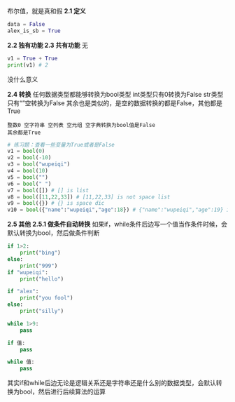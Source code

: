 布尔值，就是真和假
**2.1 定义**
```python
data = False
alex_is_sb = True
```
**2.2 独有功能 2.3 共有功能**
无
```python
v1 = True + True
print(v1) # 2
```
没什么意义

**2.4 转换**
任何数据类型都能够转换为bool类型
int类型只有0转换为False
str类型只有“”空转换为False
其余也是类似的，是空的数据转换的都是False，其他都是True

```
整数0 空字符串 空列表 空元组 空字典转换为bool值是False
其余都是True
```
```python
# 练习题：查看一些变量为True或者是False
v1 = bool(0)
v2 = bool(-10)
v3 = bool("wupeiqi")
v4 = bool(10)
v5 = bool("")
v6 = bool(" ")
v7 = bool([]) # [] is list
v8 = bool([11,22,33]) # [11,22,33] is not space list
v9 = bool({}) # {} is space dic
v10 = bool({"name":"wupeiqi","age":18}) # {"name":"wupeiqi","age":19} is not space dic
```

**2.5 其他**
**2.5.1 做条件自动转换**
如果if，while条件后边写一个值当作条件时候，会默认转换为bool，然后做条件判断
```python
if 1>2:
	print("bing")
else:
	print("999")
if "wupeiqi":
	print("hello")

if "alex":
	print("you fool")
else:
	print("silly")
```
```python
while 1>9:
	pass
```
```python
if 值:
	pass

while 值:
	pass
```
其实if和while后边无论是逻辑关系还是字符串还是什么别的数据类型，会默认转换为bool，然后进行后续算法的运算

